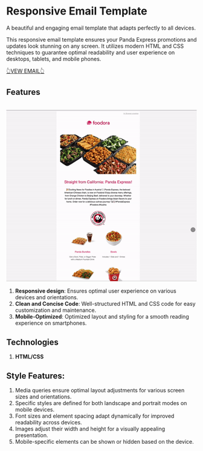 # Responsive Email Template

A beautiful and engaging email template that adapts perfectly to all devices.

This responsive email template ensures your Panda Express promotions and updates look stunning on any screen. It utilizes modern HTML and CSS techniques to guarantee optimal readability and user experience on desktops, tablets, and mobile phones.

[👆VEW EMAIL👆](https://hswinata.github.io/responsive_email_2/) 

## Features
<br>![Responsive Design](./responsive_design.gif) <br>

1. **Responsive design**: Ensures optimal user experience on various devices and orientations.
2. **Clean and Concise Code**: Well-structured HTML and CSS code for easy customization and maintenance.
3. **Mobile-Optimized**: Optimized layout and styling for a smooth reading experience on smartphones.

## Technologies
1. **HTML/CSS**

## Style Features:

1. Media queries ensure optimal layout adjustments for various screen sizes and orientations.
2. Specific styles are defined for both landscape and portrait modes on mobile devices.
3. Font sizes and element spacing adapt dynamically for improved readability across devices.
4. Images adjust their width and height for a visually appealing presentation.
5. Mobile-specific elements can be shown or hidden based on the device.

